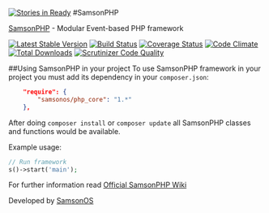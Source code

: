 [![Stories in Ready](https://badge.waffle.io/samsonos/php_core.png?label=ready&title=Ready)](https://waffle.io/samsonos/php_core)
#SamsonPHP

[SamsonPHP](http://samsonphp.com) - Modular Event-based PHP framework

[![Latest Stable Version](https://poser.pugx.org/samsonos/php_core/v/stable.svg)](https://packagist.org/packages/samsonos/php_core) 
[![Build Status](https://travis-ci.org/samsonos/php_core.png)](https://travis-ci.org/samsonos/php_core)
[![Coverage Status](https://img.shields.io/coveralls/samsonos/php_core.svg)](https://coveralls.io/r/samsonos/php_core?branch=master)
[![Code Climate](https://codeclimate.com/github/samsonos/php_core/badges/gpa.svg)](https://codeclimate.com/github/samsonos/php_core) 
[![Total Downloads](https://poser.pugx.org/samsonos/php_core/downloads.svg)](https://packagist.org/packages/samsonos/php_core)
[![Scrutinizer Code Quality](https://scrutinizer-ci.com/g/samsonos/php_core/badges/quality-score.png?b=master)](https://scrutinizer-ci.com/g/samsonos/php_core/?branch=master)

##Using SamsonPHP in your project
To use SamsonPHP framework in your project you must add its dependency in your ```composer.json```:
```json
    "require": {
        "samsonos/php_core": "1.*"
    }, 
```
After doing ```composer install``` or ```composer update``` all SamsonPHP classes and functions would be available.

Example usage:
```php
// Run framework
s()->start('main');
```

For further information read [Official SamsonPHP Wiki](https://github.com/samsonos/php_core/wiki)

Developed by [SamsonOS](http://samsonos.com/)
